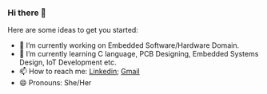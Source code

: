 ### Hi there 👋

<!--
**salonis13/salonis13** is a ✨ _special_ ✨ repository because its `README.md` (this file) appears on your GitHub profile.
- 👯 I’m looking to collaborate on ...
- 🤔 I’m looking for help with ...
- 💬 Ask me about ...
- ⚡ Fun fact: ...
-->
Here are some ideas to get you started:

- 🔭 I’m currently working on Embedded Software/Hardware Domain. 
- 🌱 I’m currently learning C language, PCB Designing, Embedded Systems Design, IoT Development etc.
- 📫 How to reach me: [Linkedin]([3]); [Gmail](mailto:shah.saloniv@gmail.com)
- 😄 Pronouns: She/Her



[3]: https://www.linkedin.com/in/saloniv-shah/

